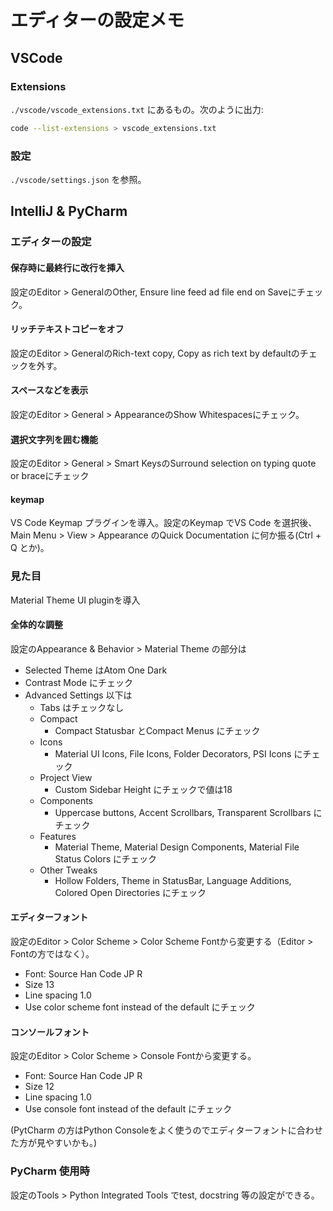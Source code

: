 # エディターの設定メモ

## VSCode

### Extensions

`./vscode/vscode_extensions.txt` にあるもの。次のように出力:

```bash
code --list-extensions > vscode_extensions.txt
```

### 設定

`./vscode/settings.json` を参照。

## IntelliJ & PyCharm

### エディターの設定

#### 保存時に最終行に改行を挿入

設定のEditor > GeneralのOther, Ensure line feed ad file end on Saveにチェック。

#### リッチテキストコピーをオフ

設定のEditor > GeneralのRich-text copy, Copy as rich text by defaultのチェックを外す。

#### スペースなどを表示

設定のEditor > General > AppearanceのShow Whitespacesにチェック。

#### 選択文字列を囲む機能

設定のEditor > General > Smart KeysのSurround selection on typing quote or braceにチェック

#### keymap

VS Code Keymap プラグインを導入。設定のKeymap でVS Code を選択後、Main Menu > View > Appearance のQuick Documentation に何か振る(Ctrl + Q とか)。

### 見た目

Material Theme UI pluginを導入

#### 全体的な調整

設定のAppearance & Behavior > Material Theme の部分は

- Selected Theme はAtom One Dark
- Contrast Mode にチェック
- Advanced Settings 以下は
    - Tabs はチェックなし
    - Compact
        - Compact Statusbar とCompact Menus にチェック
    - Icons
        - Material UI Icons, File Icons, Folder Decorators, PSI Icons にチェック
    - Project View
        - Custom Sidebar Height にチェックで値は18
    - Components
        - Uppercase buttons, Accent Scrollbars, Transparent Scrollbars にチェック
    - Features
        - Material Theme, Material Design Components, Material File Status Colors にチェック
    - Other Tweaks
        - Hollow Folders, Theme in StatusBar, Language Additions, Colored Open Directories にチェック


#### エディターフォント

設定のEditor > Color Scheme > Color Scheme Fontから変更する（Editor > Fontの方ではなく）。

- Font: Source Han Code JP R
- Size 13
- Line spacing 1.0
- Use color scheme font instead of the default にチェック


#### コンソールフォント

設定のEditor > Color Scheme > Console Fontから変更する。

- Font: Source Han Code JP R
- Size 12
- Line spacing 1.0
- Use console font instead of the default にチェック

(PytCharm の方はPython Consoleをよく使うのでエディターフォントに合わせた方が見やすいかも。)

### PyCharm 使用時

設定のTools > Python Integrated Tools でtest, docstring 等の設定ができる。
